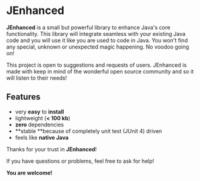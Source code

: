 # JEnhanced

**JEnhanced** is a small but powerful library to enhance Java's core functionality. This library will integrate seamless with your existing Java code and you will use it like you are used to code in Java. You won't find any special, unknown or unexpected magic happening. No voodoo going on!

This project is open to suggestions and requests of users. JEnhanced is made with keep in mind of the wonderful open source community and so it will listen to their needs!

## Features
* very **easy** to **install**
* lightweight (**< 100 kb**)
* **zero** dependencies
* **stable **because of completely unit test (JUnit 4) driven
* feels like **native Java**

Thanks for your trust in **JEnhanced**!

If you have questions or problems, feel free to ask for help!

**You are welcome!**
